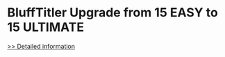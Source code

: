 # BluffTitler Upgrade from 15 EASY to 15 ULTIMATE
[>> Detailed information](https://secure.shareit.com/shareit/product.html?productid=300748983&affiliateid=200057808)